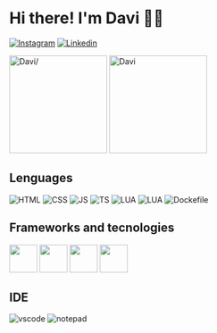# Hi there! I'm Davi 👋👋
[![Instagram](https://img.shields.io/badge/Instagram-E4405F?style=for-the-badge&logo=instagram&logoColor=white)](https://www.instagram.com/xpudding736/)
[![Linkedin](https://img.shields.io/badge/LinkedIn-0077B5?style=for-the-badge&logo=linkedin&logoColor=white)](https://www.linkedin.com/in/davi-dos-santos-passos-b80089317/)


<div display="flex"  style="maxheight: 10em; width:100%">
        <img style="height: 12.5em; maxwidth: 100%: 0" src="https://github-readme-stats.vercel.app/api?username=pessoa736&show_icons=true&background=80%2C033100%2C0A56" alt=Davi/>
        <img style="height: 12.5em; maxwidth: 100%: 0" src="https://github-readme-stats.vercel.app/api/top-langs?username=pessoa736&show_icons=true&layout=compact" alt="Davi" />
</div>

## Lenguages
 ![HTML](https://img.shields.io/badge/HTML5-E34F26?style=for-the-badge&logo=html5&logoColor=white)
 ![CSS](https://img.shields.io/badge/CSS3-1572B6?style=for-the-badge&logo=css&logoColor=white)
 ![JS](https://img.shields.io/badge/JavaScript-F7DF1E?style=for-the-badge&logo=javascript&logoColor=black)
 ![TS](https://img.shields.io/badge/TypeScript-1572B6?style=for-the-badge&logo=typescript&logoColor=white)
 ![LUA](https://img.shields.io/badge/Lua-200099?style=for-the-badge&logo=lua&logoColor=white)
 ![LUA](https://img.shields.io/badge/python-339944?style=for-the-badge&logo=lua&logoColor=white)
 ![Dockefile](https://img.shields.io/badge/Dockerfile-1572B6?style=for-the-badge&logo=docker&logoColor=white)
 
## Frameworks and tecnologies
<div display="flex" style="gap: 5px; justify-content: center;">
        <img src="https://avatars.githubusercontent.com/u/126103961?v=4" style="height: 50px" />
        <img src="https://git-scm.com/images/logo@2x.png" style="height: 50px" />
        <img src="https://avatars.githubusercontent.com/u/6078720?v=4" style="height: 50px" />
        <img src="https://avatars.githubusercontent.com/u/9950313?&v=4" style="height: 50px" />
        
</div>

## IDE
  ![vscode](https://img.shields.io/badge/VScode-5C2D91?style=for-the-badge&logo=vscode&logoColor=white)
  ![notepad](https://img.shields.io/badge/notepad++-339944?style=for-the-badge&logo=vscode&logoColor=white)
  
